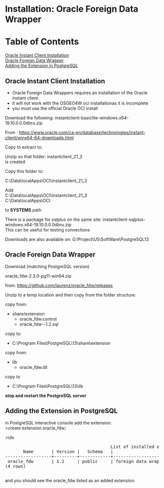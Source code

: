 # Installation: Oracle Foreign Data Wrapper

# Table of Contents

[Oracle Instant Client Installation](##Oracle%20Instant%20Client%20Installation)  
[Oracle Foreign Data Wrapper](##Oracle%20Foreign%20Data%20Wrapper)  
[Adding the Extension in PostgreSQL](##Adding%20the%20Extension%20in%20PostgreSQL)  





## Oracle Instant Client Installation

- Oracle Foreign Data Wrappers requires an installation of the Oracle instant client.
- it will not work with the OSGEO4W oci installationas it is incomplete
- you must use the official Oracle OCI install

Download the following: instantclient-basiclite-windows.x64-19.10.0.0.0dbru.zip

From : https://www.oracle.com/ca-en/database/technologies/instant-client/winx64-64-downloads.html

Copy to extract to:

Unzip so that folder: instantclient_21_3  
is created.  

Copy this folder to:   

C:\Data\localApps\OCI\instantclient_21_3  

Add  
C:\Data\localApps\OCI\instantclient_21_3    
C:\Data\localApps\OCI

to **SYSTEMS** path

There is a package for sqlplus on the same site: instantclient-sqlplus-windows.x64-19.10.0.0.0dbru.zip  
This can be useful for testing connections


Downloads are also available on: G:\!Project\U5\SoftWare\PostgreSQL13  



## Oracle Foreign Data Wrapper

Download (matching PostgreSQL version)  

oracle_fdw-2.3.0-pg11-win64.zip  

from: https://github.com/laurenz/oracle_fdw/releases

Unzip to a temp location and then copy from the folder structure:  

copy from:  
- share/extension  
	- oracle_fdw.control  
	- oracle_fdw--1.2.sql  
	
copy to:  
- C:\Program Files\PostgreSQL\13\share\extension  

copy from:  
- lib  
	- oracle_fdw.dll 
	
copy to  
- C:\Program Files\PostgreSQL\13\lib    

**stop and restart the PostgreSQL server**


## Adding the Extension in PostgreSQL
in PostgreSQL interactive console add the extension:  
\>create extension oracle_fdw;  

\>\dx  
<pre>
										 List of installed extensions  
       Name       | Version |   Schema   |                             Description
------------------+---------+------------+---------------------------------------------------------------------  
 oracle_fdw       | 1.2     | public     | foreign data wrapper for Oracle access  
(4 rows)  

</pre>

and you should see the oracle_fdw listed as an added extension.  
